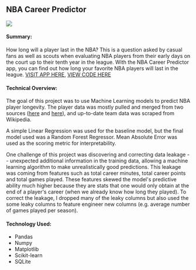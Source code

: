 ## NBA Career Predictor

![](nba_career_gif.gif)

#### Summary:
How long will a player last in the NBA? This is a question asked by casual fans as well as scouts when evaluating NBA players from their early days on the court up to their tenth year in the league. With the NBA Career Predictor app, you can find out how long your favorite NBA players will last in the league. [VISIT APP HERE](https://nbacareerlength.netlify.com/), [VIEW CODE HERE](https://github.com/dcarter-ds/dcarter-ds.github.io/blob/master/NBA_Career_Longevity_Prediction_Carter.ipynb)

#### Technical Overview:
The goal of this project was to use Machine Learning models to predict NBA player longevity. The player data was mostly pulled and merged from two sources ([here](https://data.world/rvino88/1976-to-2015-nba-draft-data) and [here](https://data.world/jgrosz99/nba-player-data-1978-2016)), and up-to-date team data was scraped from Wikipedia.

A simple Linear Regression was used for the baseline model, but the final model used was a Random Forest Regressor. Mean Absolute Error was used as the scoring metric for interpretability.

One challenge of this project was discovering and correcting data leakage -- unexpected additional information in the training data, allowing a machine learning algorithm to make unrealistically good predictions. This leakage was coming from features such as total career minutes, total career points and total games played. These features skewed the model's predictive ability much higher because they are stats that one would only obtain at the end of a player's career (when we already know how long they played). To correct the leakage, I dropped many of the leaky columns but also used the some leaky columns to feature engineer new columns (e.g. average number of games played per season).

#### Technology Used:
- Pandas
- Numpy
- Matplotlib
- Scikit-learn
- SQLite
